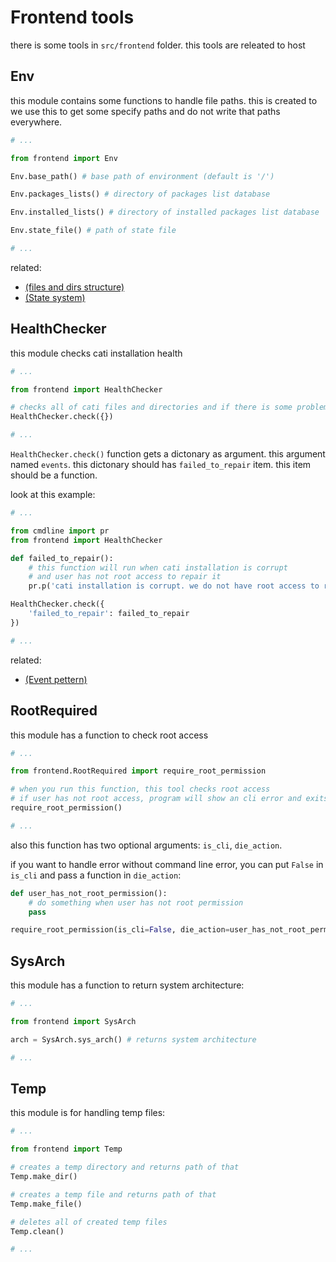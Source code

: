 # Frontend tools
there is some tools in `src/frontend` folder.
this tools are releated to host

## Env
this module contains some functions to handle file paths.
this is created to we use this to get some specify paths and do not write that paths everywhere.

```python
# ...

from frontend import Env

Env.base_path() # base path of environment (default is '/')

Env.packages_lists() # directory of packages list database

Env.installed_lists() # directory of installed packages list database

Env.state_file() # path of state file

# ...
```

related:
- [(files and dirs structure)](/doc/files-and-dirs-structure.md)
- [(State system)](/doc/developer/state-system.md)

## HealthChecker
this module checks cati installation health

```python
# ...

from frontend import HealthChecker

# checks all of cati files and directories and if there is some problems, repair them
HealthChecker.check({})

# ...
```

`HealthChecker.check()` function gets a dictonary as argument. this argument named `events`.
this dictonary should has `failed_to_repair` item. this item should be a function.

look at this example:

```python
# ...

from cmdline import pr
from frontend import HealthChecker

def failed_to_repair():
    # this function will run when cati installation is corrupt
    # and user has not root access to repair it
    pr.p('cati installation is corrupt. we do not have root access to repair it')

HealthChecker.check({
    'failed_to_repair': failed_to_repair
})

# ...
```

related:
- [(Event pettern)](/doc/developer/event-pattern.md)

## RootRequired
this module has a function to check root access

```python
# ...

from frontend.RootRequired import require_root_permission

# when you run this function, this tool checks root access
# if user has not root access, program will show an cli error and exits
require_root_permission()

# ...
```

also this function has two optional arguments: `is_cli`, `die_action`.

if you want to handle error without command line error, you can put `False` in `is_cli` and pass a function in `die_action`:

```python
def user_has_not_root_permission():
    # do something when user has not root permission
    pass

require_root_permission(is_cli=False, die_action=user_has_not_root_permission)
```

## SysArch
this module has a function to return system architecture:

```python
# ...

from frontend import SysArch

arch = SysArch.sys_arch() # returns system architecture

# ...
```

## Temp
this module is for handling temp files:

```python
# ...

from frontend import Temp

# creates a temp directory and returns path of that
Temp.make_dir()

# creates a temp file and returns path of that
Temp.make_file()

# deletes all of created temp files
Temp.clean()

# ...
```
